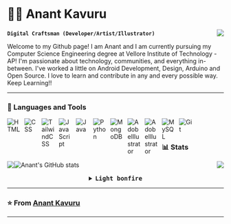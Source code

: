 # 👨‍💻 Anant Kavuru                    
<img align="right" src="https://visitor-badge.laobi.icu/badge?page_id=Condition00.Condition00"/>

**`Digital Craftsman (Developer/Artist/Illustrator)`**


Welcome to my Github page! I am Anant and I am currently pursuing my Computer Science Engineering degree at Vellore Institute of Technology - AP! I'm passionate about technology, communities, and everything in-between. I've worked a little on Android Development, Design, Arduino and Open Source. I love to learn and contribute in any and every possible way. Keep Learning!!



---
### 🧰 Languages and Tools

<img align="left" alt="HTML" width="30px" style="padding-right:10px;" src="https://cdn.jsdelivr.net/gh/devicons/devicon/icons/html5/html5-plain.svg" />
<img align="left" alt="CSS" width="30px" style="padding-right:10px;" src="https://cdn.jsdelivr.net/gh/devicons/devicon/icons/css3/css3-plain.svg" />
<img align="left" alt="TailwindCSS" width="30px" style="padding-right:10px;" src="https://cdn.jsdelivr.net/gh/devicons/devicon@latest/icons/tailwindcss/tailwindcss-original.svg"/>
<img align="left" alt="JavaScript" width="30px" style="padding-right:10px;" src="https://cdn.jsdelivr.net/gh/devicons/devicon/icons/javascript/javascript-plain.svg" />
<img align="left" alt="Java" width="30px" style="padding-right:10px;" src="https://cdn.jsdelivr.net/gh/devicons/devicon/icons/java/java-original.svg"/>
<img align="left" alt="Python" width="30px" style="padding-right:10px;" src="https://cdn.jsdelivr.net/gh/devicons/devicon/icons/python/python-plain.svg" />
<img align="left" alt="MongoDB" width="30px" style="padding-right:10px;" src="https://cdn.jsdelivr.net/gh/devicons/devicon@latest/icons/mongodb/mongodb-original-wordmark.svg" />
<img align="left" alt="AdobeIllustrator" width="30px" style="padding-right:10px;" src="https://cdn.jsdelivr.net/gh/devicons/devicon@latest/icons/illustrator/illustrator-line.svg" />
<img align="left" alt="AdobeIllustrator" width="30px" style="padding-right:10px;" src="https://cdn.jsdelivr.net/gh/devicons/devicon@latest/icons/photoshop/photoshop-original.svg" />
<img align="left" alt="MySQL" width="30px" style="padding-right:10px;" src="https://cdn.jsdelivr.net/gh/devicons/devicon@latest/icons/mysql/mysql-original.svg" />     
<img align="left" alt="Git" width="30px" style="padding-right:10px;" src="https://cdn.jsdelivr.net/gh/devicons/devicon@latest/icons/git/git-original.svg"/>           
<br>

#
### 📊 Stats

![Anant's GitHub stats](https://github-readme-stats.vercel.app/api?username=Condition00&show_icons=true&theme=nightowl)
<img align="right" src="https://github-readme-stats.vercel.app/api/top-langs/?username=Condition00&theme=nightowl&line_height=40&hide=css"/>
<img align="left" src="https://streak-stats.demolab.com?user=Condition00&theme=nightowl&border_radius=4.5"/>

<!--![GitHub Streak](https://streak-stats.demolab.com?user=Condition00&theme=nightowl&border_radius=4.5)-->


<details align="center">

<summary> <b> <samp> Light bonfire </samp></b></summary>
<samp>
 <b><h2 style="color: #fc6203">B O N F I R E &nbsp; L I T !</h2> </b>

<img src="https://raw.githubusercontent.com/TanZng/TanZng/master/assets/bonefire.gif" width="200"/>

Current Project: <a href="https://github.com/Condition00/Portfolio_Project">Portfolio Site</a>

<p align="center">
  <a rel="nofollow noopener noreferrer" target="_blank" href="https://www.linkedin.com/in/anant-kavuru-6848a2272/">
  <img  alt="Java" width="30px" style="padding-right:10px" src="https://cdn.jsdelivr.net/gh/devicons/devicon@latest/icons/linkedin/linkedin-original.svg" width="30px" alt="LinkedIn"></a>
  &nbsp; &nbsp;
  <a rel="nofollow noopener noreferrer" target="_blank" href="https://www.hackerrank.com/profile/anant_kavuru">
  <img  alt="Java" width="30px" style="padding-right:10px"  src="https://cdn.jsdelivr.net/gh/devicons/devicon@latest/icons/chrome/chrome-original.svg" /></a>
  &nbsp; &nbsp;
  <a href="mailto:anant.kavuru@gmail.com">
    <img  alt="Java" width="30px" style="padding-right:10px"  src="https://cdn.jsdelivr.net/gh/devicons/devicon@latest/icons/google/google-original.svg" /></a>
  &nbsp; &nbsp;
  <a rel="nofollow noopener noreferrer" target="_blank" href="https://www.hackerrank.com/profile/anant_kavuru">
  <img  alt="Java" width="30px" style="padding-right:10px"  src="https://cdn.jsdelivr.net/gh/devicons/devicon@latest/icons/githubcodespaces/githubcodespaces-original.svg" /></a>       
</p>                     
</samp>
</details>

 <hr/>

 ### ⭐️ From [Anant Kavuru](https://github.com/Condition00) ### 
 
---
